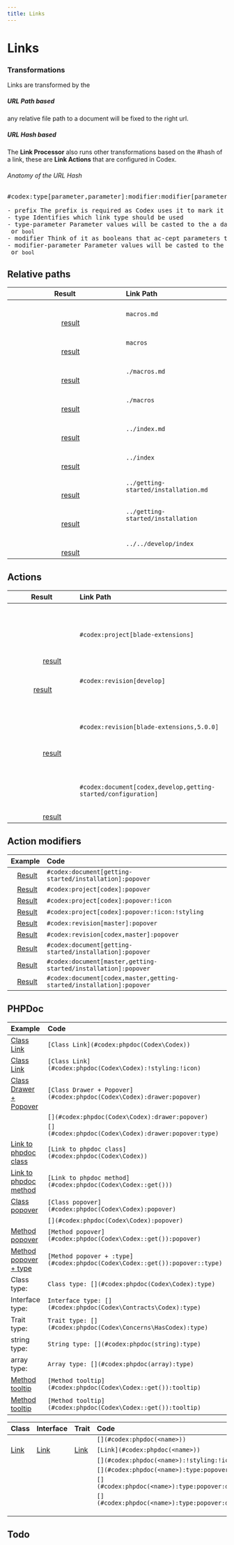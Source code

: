 ```yaml
---
title: Links
---
```


# Links

<!-- [Relative + Hash](../getting-started/installation.md#codex:doc[Link]) -->

### Transformations
Links are transformed by the [](../../develop/links.md#codex:phpdoc(Codex\Processors\LinksProcessor):type:drawer:popover)

##### URL Path based
any relative file path to a document will be fixed to the right url.

##### URL Hash based 
The __Link Processor__ also runs other transformations based on the #hash of a link, 
these are __Link Actions__ that are configured in Codex.    

###### Anatomy of the URL Hash

<pre>
<c-c teal>#codex</c-c>:<c-c deep-orange>type[</c-c><c-c green>parameter</c-c>,<c-c green>parameter</c-c><c-c deep-orange>]</c-c>:<c-c indigo>modifier</c-c>:<c-c indigo>modifier[</c-c><c-c green>parameter</c-c>,<c-c green>parameter</c-c><c-c indigo>]</c-c>:<c-c indigo>modifier</c-c>:<c-c indigo>modifier[</c-c><c-c green>parameter</c-c><c-c indigo>]</c-c>

- <c-c teal>prefix</c-c> The prefix is required as Codex uses it to mark it as a link action 
- <c-c deep-orange>type</c-c> Identifies which link type should be used 
- <c-c green>type-parameter</c-c> Parameter values will be casted to the a data type <code>int</code>, <code>string</code> or <code>bool</code>   
- <c-c indigo>modifier</c-c> Think of it as booleans that ac-cept parameters to set actions
- <c-c green>modifier-parameter</c-c> Parameter values will be casted to the a data type <code>int</code>, <code>string</code> or <code>bool</code>   
</pre>



## Relative paths

| Result                                                | Link Path                            |
|:-----------------------------------------------------:|:-------------------------------------|
|                                                                                                                         [result](macros.md)                          | `macros.md`                          |
|                                                                                                                         [result](macros)                             | `macros`                             |
|                                                                                                                         [result](./macros.md)                        | `./macros.md`                        |
|                                                                                                                         [result](./macros)                           | `./macros`                           |
|                                                                                                                         [result](../index.md)                        | `../index.md`                        |
|                                                                                                                         [result](../index)                           | `../index`                           |
|                                                                                                                         [result](../getting-started/installation.md) | `../getting-started/installation.md` |
|                                                                                                                         [result](../getting-started/installation)    | `../getting-started/installation`    |
|                                                                                                                         [result](../../develop/index)                | `../../develop/index`                |



## Actions

| Result                                                                                 | Link Path                                                      |
|:--------------------------------------------------------------------------------------:|:---------------------------------------------------------------|
|                                                                                                                                                                                                                  [result](#codex:project[blade-extensions])                             | `#codex:project[blade-extensions]`                             |
|                                                                    [result](#codex:revision[develop])                                                | `#codex:revision[develop]`                                     |
|                                                                                                                                                                                                                  [result](#codex:revision[blade-extensions,5.0.0])                      | `#codex:revision[blade-extensions,5.0.0]`                      |
|                                                                                                                                                                                                                  [result](#codex:document[codex,develop,getting-started/configuration]) | `#codex:document[codex,develop,getting-started/configuration]` |


## Action modifiers

| Example                                                                      | Code                                                                 |
|:----------------------------------------------------------------------------:|:---------------------------------------------------------------------|
|   [Result](#codex:document[getting-started/installation]:popover)              | `#codex:document[getting-started/installation]:popover`              |
|   [Result](#codex:project[codex]:popover)                                      | `#codex:project[codex]:popover`                                      |
|   [Result](#codex:project[codex]:popover:!icon)                                | `#codex:project[codex]:popover:!icon`                                |
|   [Result](#codex:project[codex]:popover:!icon:!styling)                       | `#codex:project[codex]:popover:!icon:!styling`                       |
|   [Result](#codex:revision[master]:popover)                                    | `#codex:revision[master]:popover`                                    |
|   [Result](#codex:revision[codex,master]:popover)                              | `#codex:revision[codex,master]:popover`                              |
|   [Result](#codex:document[getting-started/installation]:popover)              | `#codex:document[getting-started/installation]:popover`              |
|   [Result](#codex:document[master,getting-started/installation]:popover)       | `#codex:document[master,getting-started/installation]:popover`       |
|   [Result](#codex:document[codex,master,getting-started/installation]:popover) | `#codex:document[codex,master,getting-started/installation]:popover` |

## PHPDoc

| Example                                                                 | Code                                                                        |
|:------------------------------------------------------------------------|:----------------------------------------------------------------------------|
| [Class Link](#codex:phpdoc(Codex\Codex))                                | `[Class Link](#codex:phpdoc(Codex\Codex))`                                  |
| [Class Link](#codex:phpdoc(Codex\Codex):!styling:!icon)                 | `[Class Link](#codex:phpdoc(Codex\Codex):!styling:!icon)`                   |
| [Class Drawer + Popover](#codex:phpdoc(Codex\Codex):drawer:popover)     | `[Class Drawer + Popover](#codex:phpdoc(Codex\Codex):drawer:popover)`       |
| [](#codex:phpdoc(Codex\Codex):drawer:popover)                           | `[](#codex:phpdoc(Codex\Codex):drawer:popover)`                             |
| [](#codex:phpdoc(Codex\Codex):drawer:popover:type)                      | `[](#codex:phpdoc(Codex\Codex):drawer:popover:type)`                        |
| [Link to phpdoc class](#codex:phpdoc(Codex\Codex))                      | `[Link to phpdoc class](#codex:phpdoc(Codex\Codex))`                        |
| [Link to phpdoc method](#codex:phpdoc(Codex\Codex::get()))              | `[Link to phpdoc method](#codex:phpdoc(Codex\Codex::get()))`                |
| [Class popover](#codex:phpdoc(Codex\Codex):popover)                     | `[Class popover](#codex:phpdoc(Codex\Codex):popover)`                       |
| [](#codex:phpdoc(Codex\Codex):popover)                                  | `[](#codex:phpdoc(Codex\Codex):popover)`                                    |
| [Method popover](#codex:phpdoc(Codex\Codex::get()):popover)             | `[Method popover](#codex:phpdoc(Codex\Codex::get()):popover)`               |
| [Method popover + type](#codex:phpdoc(Codex\Codex::get()):popover:type) | `[Method popover + :type](#codex:phpdoc(Codex\Codex::get()):popover::type)` |
| Class type: [](#codex:phpdoc(Codex\Codex):type)                         | `Class type: [](#codex:phpdoc(Codex\Codex):type)`                           |
| Interface type: [](#codex:phpdoc(Codex\Contracts\Codex):type)           | `Interface type: [](#codex:phpdoc(Codex\Contracts\Codex):type)`             |
| Trait type: [](#codex:phpdoc(Codex\Concerns\HasCodex):type)             | `Trait type: [](#codex:phpdoc(Codex\Concerns\HasCodex):type)`               |
| string type: [](#codex:phpdoc(string):type)                             | `String type: [](#codex:phpdoc(string):type)`                               |
| array type: [](#codex:phpdoc(array):type)                               | `Array type: [](#codex:phpdoc(array):type)`                                 |
| [Method tooltip](#codex:phpdoc(Codex\Codex::get()):tooltip)             | `[Method tooltip](#codex:phpdoc(Codex\Codex::get()):tooltip)`               |
| [Method tooltip](#codex:phpdoc(Codex\Codex::get()):tooltip)             | `[Method tooltip](#codex:phpdoc(Codex\Codex::get()):tooltip)`               |


| Class                                              | Interface                                                    | Trait                                                          | Code                                            |
|:---------------------------------------------------|:-------------------------------------------------------------|:---------------------------------------------------------------|:------------------------------------------------|
| [](#codex:phpdoc(Codex\Codex))                     | [](#codex:phpdoc(Codex\Contracts\Codex))                     | [](#codex:phpdoc(Codex\Concerns\Bootable))                     | `[](#codex:phpdoc(<name>))`                     |
| [Link](#codex:phpdoc(Codex\Codex))                 | [Link](#codex:phpdoc(Codex\Contracts\Codex))                 | [Link](#codex:phpdoc(Codex\Concerns\Bootable))                 | `[Link](#codex:phpdoc(<name>))`                 |
| [](#codex:phpdoc(Codex\Codex):!styling:!icon)      | [](#codex:phpdoc(Codex\Contracts\Codex):!styling:!icon)      | [](#codex:phpdoc(Codex\Concerns\Bootable):!styling:!icon)      | `[](#codex:phpdoc(<name>):!styling:!icon)`      |
| [](#codex:phpdoc(Codex\Codex):type:popover)        | [](#codex:phpdoc(Codex\Contracts\Codex):type:popover)        | [](#codex:phpdoc(Codex\Concerns\Bootable):type:popover)        | `[](#codex:phpdoc(<name>):type:popover)`        |
| [](#codex:phpdoc(Codex\Codex):type:popover:drawer) | [](#codex:phpdoc(Codex\Contracts\Codex):type:popover:drawer) | [](#codex:phpdoc(Codex\Concerns\Bootable):type:popover:drawer) | `[](#codex:phpdoc(<name>):type:popover:drawer)` |
| [](#codex:phpdoc(Codex\Codex):type)                | [](#codex:phpdoc(Codex\Contracts\Codex):type)                | [](#codex:phpdoc(Codex\Concerns\Bootable):type)                | `[](#codex:phpdoc(<name>):type:popover:drawer)` |
|                                                    |                                                              |                                                                |                                                 |
|                                                    |                                                              |                                                                |                                                 |
|                                                    |                                                              |                                                                |                                                 |



## Todo
